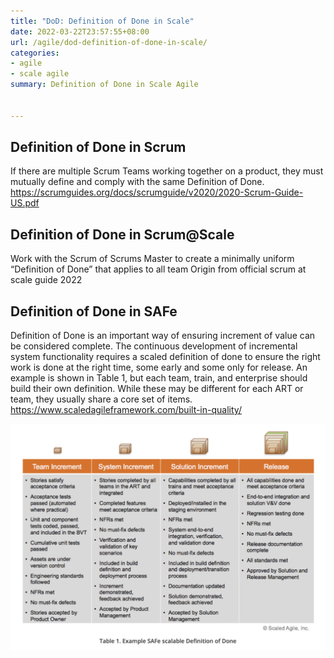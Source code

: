 ```yaml
---
title: "DoD: Definition of Done in Scale"
date: 2022-03-22T23:57:55+08:00
url: /agile/dod-definition-of-done-in-scale/
categories:
- agile
- scale agile
summary: Definition of Done in Scale Agile


---
```




## Definition of Done in Scrum

If there are multiple Scrum Teams working together on a product, they must mutually define and comply with the same Definition of Done.
https://scrumguides.org/docs/scrumguide/v2020/2020-Scrum-Guide-US.pdf




## Definition of Done in Scrum@Scale

Work with the Scrum of Scrums Master to create a minimally uniform “Definition of Done” that applies to all team
Origin from official scrum at scale guide 2022




## Definition of Done in SAFe

Definition of Done is an important way of ensuring increment of value can be considered complete. The continuous development of incremental system functionality requires a scaled definition of done to ensure the right work is done at the right time, some early and some only for release. An example is shown in Table 1, but each team, train, and enterprise should build their own definition. While these may be different for each ART or team, they usually share a core set of items.
https://www.scaledagileframework.com/built-in-quality/


![dod.safe](./dod-definition-of-done-in-scale.assets/dod.safe.png)
